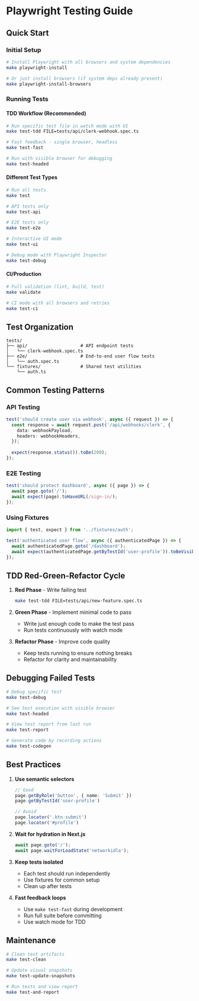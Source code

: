 # Playwright Testing Guide

## Quick Start

### Initial Setup
```bash
# Install Playwright with all browsers and system dependencies
make playwright-install

# Or just install browsers (if system deps already present)
make playwright-install-browsers
```

### Running Tests

#### TDD Workflow (Recommended)
```bash
# Run specific test file in watch mode with UI
make test-tdd FILE=tests/api/clerk-webhook.spec.ts

# Fast feedback - single browser, headless
make test-fast

# Run with visible browser for debugging
make test-headed
```

#### Different Test Types
```bash
# Run all tests
make test

# API tests only
make test-api

# E2E tests only
make test-e2e

# Interactive UI mode
make test-ui

# Debug mode with Playwright Inspector
make test-debug
```

#### CI/Production
```bash
# Full validation (lint, build, test)
make validate

# CI mode with all browsers and retries
make test-ci
```

## Test Organization

```
tests/
├── api/                    # API endpoint tests
│   └── clerk-webhook.spec.ts
├── e2e/                    # End-to-end user flow tests
│   └── auth.spec.ts
└── fixtures/               # Shared test utilities
    └── auth.ts
```

## Common Testing Patterns

### API Testing
```typescript
test('should create user via webhook', async ({ request }) => {
  const response = await request.post('/api/webhooks/clerk', {
    data: webhookPayload,
    headers: webhookHeaders,
  });
  
  expect(response.status()).toBe(200);
});
```

### E2E Testing
```typescript
test('should protect dashboard', async ({ page }) => {
  await page.goto('/');
  await expect(page).toHaveURL(/sign-in/);
});
```

### Using Fixtures
```typescript
import { test, expect } from '../fixtures/auth';

test('authenticated user flow', async ({ authenticatedPage }) => {
  await authenticatedPage.goto('/dashboard');
  await expect(authenticatedPage.getByTestId('user-profile')).toBeVisible();
});
```

## TDD Red-Green-Refactor Cycle

1. **Red Phase** - Write failing test
   ```bash
   make test-tdd FILE=tests/api/new-feature.spec.ts
   ```

2. **Green Phase** - Implement minimal code to pass
   - Write just enough code to make the test pass
   - Run tests continuously with watch mode

3. **Refactor Phase** - Improve code quality
   - Keep tests running to ensure nothing breaks
   - Refactor for clarity and maintainability

## Debugging Failed Tests

```bash
# Debug specific test
make test-debug

# See test execution with visible browser
make test-headed

# View test report from last run
make test-report

# Generate code by recording actions
make test-codegen
```

## Best Practices

1. **Use semantic selectors**
   ```typescript
   // Good
   page.getByRole('button', { name: 'Submit' })
   page.getByTestId('user-profile')
   
   // Avoid
   page.locator('.btn-submit')
   page.locator('#profile')
   ```

2. **Wait for hydration in Next.js**
   ```typescript
   await page.goto('/');
   await page.waitForLoadState('networkidle');
   ```

3. **Keep tests isolated**
   - Each test should run independently
   - Use fixtures for common setup
   - Clean up after tests

4. **Fast feedback loops**
   - Use `make test-fast` during development
   - Run full suite before committing
   - Use watch mode for TDD

## Maintenance

```bash
# Clean test artifacts
make test-clean

# Update visual snapshots
make test-update-snapshots

# Run tests and view report
make test-and-report
```